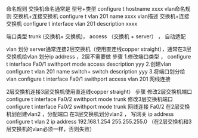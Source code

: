 命名规则
交换机命名通常是  型号+类型   configure t    hostname   xxxx
vlan命名规则  交换机+连接交换机 configure t   vlan 201  name  xxxx
vlan描述  交换机+连接交换机 configure t    interface  vlan 201  description  xxxx

端口类型 trunk (交换机+ 交换机)，  access （交换机 + server） ， 自动适配


vlan 划分
server通常连接2层交换机（使用直连线copper straight），通常在3层交换机给vlan 划分ip address ，2层不需要做
 步骤
1.修改端口类型 ， configure t  interface  Fa0/1 swithport mode access  description  yyy
2.创建vlan  configure t  vlan 201   name switch+ switch  description yyy
3.将端口划分给vlan  configure t  interface  Fa0/1 swithport  access  vlan 201
网线连接

2层交换机连接3层交换机使用直连线copper straight）
步骤
修改2层交换机端口 configure t  interface  Fa0/2 swithport mode trunk
修改3层交换机端口 configure t  interface  Fa0/2 swithport mode trunk
网线连接 Fa0/2 
在2层交换机划创建vlan2 ，分配端口
在3层交换机划分vlan2  ，  写网关  ip address  configure t  vlan 2  ip address 192.168.1.254  255.255.255.0
（在2层交换机和3层交换机的vlan必须一样，否则失败）